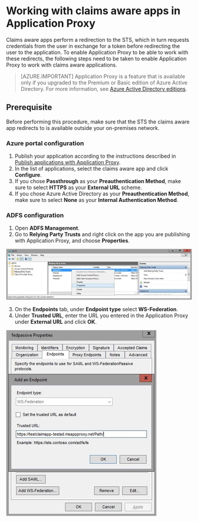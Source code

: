 <properties
	pageTitle="Working with Claims Aware Apps in Application Proxy"
	description="Covers how to get up and running with Azure AD Application Proxy."
	services="active-directory"
	documentationCenter=""
	authors="kgremban"
	manager="stevenpo"
	editor=""/>

<tags
	ms.service="active-directory"
	ms.workload="identity"
	ms.tgt_pltfrm="na"
	ms.devlang="na"
	ms.topic="article"
	ms.date="09/09/2015"
	ms.author="kgremban"/>



# Working with claims aware apps in Application Proxy


Claims aware apps perform a redirection to the STS, which in turn requests credentials from the user in exchange for a token before redirecting the user to the application. To enable Application Proxy to be able to work with these redirects, the following steps need to be taken to enable Application Proxy to work with claims aware applications.

> [AZURE.IMPORTANT] Application Proxy is a feature that is available only if you upgraded to the Premium or Basic edition of Azure Active Directory. For more information, see [Azure Active Directory editions](active-directory-editions.md).


## Prerequisite

Before performing this procedure, make sure that the STS the claims aware app redirects to is available outside your on-premises network.

### Azure portal configuration

1. Publish your application according to the instructions described in [Publish applications with Application Proxy](active-directory-application-proxy-publish.md).
2. In the list of applications, select the claims aware app and click **Configure**.
3. If you chose **Passthrough** as your **Preauthentication Method**, make sure to select **HTTPS** as your **External URL** scheme.
4. If you chose Azure Active Directory as your **Preauthentication Method**, make sure to select **None** as your **Internal Authentication Method**.

### ADFS configuration

1. Open **ADFS Management**.
2. Go to **Relying Party Trusts** and right click on the app you are publishing with Application Proxy, and choose **Properties**.

![Relying Party Trusts right click on app name - screentshot](./media/active-directory-application-proxy-claims-aware-apps/appproxyrelyingpartytrust.png)

3. On the **Endpoints** tab, under **Endpoint type** select **WS-Federation**.
4. Under **Trusted URL**, enter the URL you entered in the Application Proxy under **External URL** and click **OK**.

![Add an Endpoint - set Trusted URL value - screenshot](./media/active-directory-application-proxy-claims-aware-apps/appproxyendpointtrustedurl.png)
